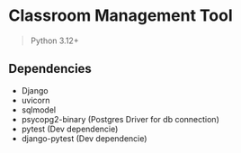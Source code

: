 # Classroom Management Tool

> Python 3.12+

## Dependencies
 - Django
 - uvicorn 
 - sqlmodel
 - psycopg2-binary (Postgres Driver for db connection)
 - pytest (Dev dependencie)
 - django-pytest (Dev dependencie)
